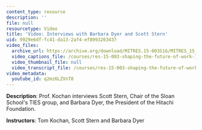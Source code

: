 ```yaml
---
content_type: resource
description: ''
file: null
resourcetype: Video
title: 'Video: Interviews with Barbara Dyer and Scott Stern'
uid: 9929e6df-fc41-da13-2af4-ef8993263437
video_files:
  archive_url: https://archive.org/download/MITRES.15-003S16/MITRES_15_003S16_4-1-7_360p.mp4
  video_captions_file: /courses/res-15-003-shaping-the-future-of-work-15-662x-spring-2016/9e0595f792345687b2c5e0f7ef7a7b16_q2mz6LZVnT8.vtt
  video_thumbnail_file: null
  video_transcript_file: /courses/res-15-003-shaping-the-future-of-work-15-662x-spring-2016/5c2c874fe0990bd0adcb9a71423eea1e_q2mz6LZVnT8.pdf
video_metadata:
  youtube_id: q2mz6LZVnT8
---
```


**Description**: Prof. Kochan interviews Scott Stern, Chair of the Sloan School's TIES group, and Barbara Dyer, the President of the Hitachi Foundation.

**Instructors**: Tom Kochan, Scott Stern and Barbara Dyer